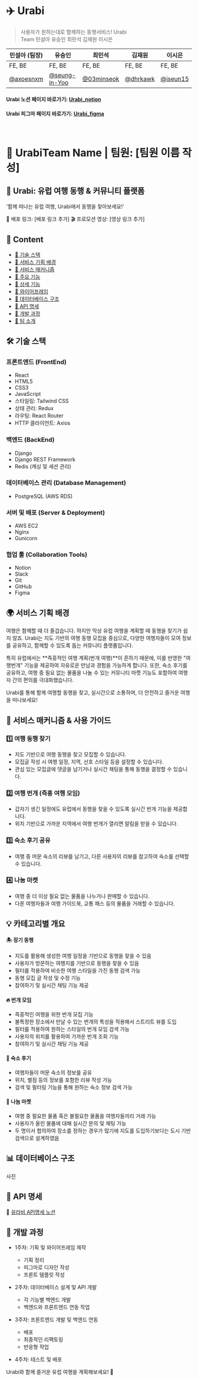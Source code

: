 # ✈️ Urabi
> 사용자가 원하는대로 함께하는 동행서비스! Urabi  <br>
>  Team 민설아 유승인 최민석 김재원 이시은

| 민설아 (팀장)                                  | 유승인                               | 최민석                                 | 김재원                                           | 이시은                                  |
| ---------------------------------------- | ------------------------------------ | -------------------------------------- | ------------------------------------------------ | -------------------------------------- |
| FE, BE                                       |  FE, BE                                    |  FE, BE                                     |  FE, BE                                              |  FE, BE                                 |
|  [@axoesnxm](https://github.com/axoesnxm) | [@seung-in-Yoo](https://github.com/seung-in-Yoo) | [@03minseok](https://github.com/03minseok) | [@dhrkawk](https://github.com/dhrkawk) | [@iseun15](https://github.com/iseun15) |

#### Urabi 노션 페이지 바로가기: [Urabi_notion](https://www.notion.so/18673a6fb5e480f6987fe294ed5c6baf)
#### Urabi 피그마 페이지 바로가기: [Urabi_figma](https://www.figma.com/files/team/1465277384609902795/all-projects?fuid=1387363449201856791)
<br>


# 🐾 UrabiTeam Name | 팀원: [팀원 이름 작성]

## 🚀 Urabi: 유럽 여행 동행 & 커뮤니티 플랫폼

'함께 떠나는 유럽 여행, Urabi에서 동행을 찾아보세요!'

🔗 배포 링크: [배포 링크 추가]
🎬 프로모션 영상: [영상 링크 추가]

## 📂 Content

- [🔎 기술 스택](#-기술-스택)
- [🔎 서비스 기획 배경](#-서비스-기획-배경)
- [🔎 서비스 매커니즘](#-서비스-매커니즘)
- [🔎 주요 기능](#-주요-기능)
- [🔎 상세 기능](#-상세-기능)
- [🔎 와이어프레임](#-와이어프레임)
- [🔎 데이터베이스 구조](#-데이터베이스-구조)
- [🔎 API 명세](#-api-명세)
- [🔎 개발 과정](#-개발-과정)
- [🔎 팀 소개](#-팀-소개)

## 🛠️ 기술 스택

### 프론트엔드 (FrontEnd)

- React
- HTML5
- CSS3
- JavaScript
- 스타일링: Tailwind CSS
- 상태 관리: Redux
- 라우팅: React Router
- HTTP 클라이언트: Axios

### 백엔드 (BackEnd)

- Django
- Django REST Framework
- Redis (캐싱 및 세션 관리)

### 데이터베이스 관리 (Database Management)

- PostgreSQL (AWS RDS)

### 서버 및 배포 (Server & Deployment)

- AWS EC2
- Nginx
- Gunicorn

### 협업 툴 (Collaboration Tools)

- Notion
- Slack
- Git
- GitHub
- Figma

## 🌍 서비스 기획 배경

여행은 함께할 때 더 즐겁습니다. 하지만 막상 유럽 여행을 계획할 때 동행을 찾기가 쉽지 않죠. Urabi는 지도 기반의 여행 동행 모집을 중심으로, 다양한 여행자들이 모여 정보를 공유하고, 함께할 수 있도록 돕는 커뮤니티 플랫폼입니다.

특히 유럽에서는 **즉흥적인 여행 계획(번개 여행)**이 흔하기 때문에, 이를 반영한 "여행번개" 기능을 제공하여 자유로운 만남과 경험을 가능하게 합니다. 또한, 숙소 후기를 공유하고, 여행 중 필요 없는 물품을 나눌 수 있는 커뮤니티 마켓 기능도 포함하여 여행자 간의 편의를 극대화했습니다.

Urabi를 통해 함께 여행할 동행을 찾고, 실시간으로 소통하며, 더 안전하고 즐거운 여행을 떠나보세요!

## 🔗 서비스 매커니즘 & 사용 가이드

### 1️⃣ 여행 동행 찾기

- 지도 기반으로 여행 동행을 찾고 모집할 수 있습니다.
- 모집글 작성 시 여행 일정, 지역, 선호 스타일 등을 설정할 수 있습니다.
- 관심 있는 모집글에 댓글을 남기거나 실시간 채팅을 통해 동행을 결정할 수 있습니다.

### 2️⃣ 여행 번개 (즉흥 여행 모임)

- 갑자기 생긴 일정에도 유럽에서 동행을 찾을 수 있도록 실시간 번개 기능을 제공합니다.
- 위치 기반으로 가까운 지역에서 여행 번개가 열리면 알림을 받을 수 있습니다.

### 3️⃣ 숙소 후기 공유

- 여행 중 머문 숙소의 리뷰를 남기고, 다른 사용자의 리뷰를 참고하여 숙소를 선택할 수 있습니다.

### 4️⃣ 나눔 마켓

- 여행 중 더 이상 필요 없는 물품을 나누거나 판매할 수 있습니다.
- 다른 여행자들과 여행 가이드북, 교통 패스 등의 물품을 거래할 수 있습니다.

## 💡 카테고리별 개요

#### 🏝 장기 동행

- 지도를 활용해 생성한 여행 일정을 기반으로 동행을 찾을 수 있음
- 사용자가 방문하는 여행지를 기반으로 동행을 찾을 수 있음
- 필터를 적용하여 비슷한 여행 스타일을 가진 동행 검색 가능
- 동행 모집 글 작성 및 수정 기능
- 참여하기 및 실시간 채팅 기능 제공

#### 🔥 번개 모임

- 즉흥적인 여행을 위한 번개 모집 기능
- 불특정한 장소에서 만날 수 있는 번개의 특성을 적용해서 스트리트 뷰를 도입
- 필터를 적용하여 원하는 스타일의 번개 모임 검색 가능
- 사용자의 위치를 활용하여 가까운 번개 조회 기능
- 참여하기 및 실시간 채팅 기능 제공

#### 🏡 숙소 후기

- 여행자들이 머문 숙소의 정보를 공유
- 위치, 별점 등의 정보를 포함한 리뷰 작성 가능
- 검색 및 필터링 기능을 통해 원하는 숙소 정보 검색 가능

#### 🎁 나눔 마켓

- 여행 중 필요한 물품 혹은 불필요한 물품을 여행자들끼리 거래 가능
- 사용자가 올린 물품에 대해 실시간 문의 및 채팅 가능
- 두 명이서 합의하여 장소를 정하는 경우가 많기에 지도를 도입하기보다는 도시 기반 검색으로 설계하였음 

## 📊 데이터베이스 구조
사진


## 📡 API 명세

🔗 [유라비 API명세 노션](https://longing-cover-b08.notion.site/18973a6fb5e4801ab2bfdceb50d92b78?v=18973a6fb5e4806cafed000cb20545c3)


## 📅 개발 과정

- 1주차: 기획 및 와이어프레임 제작
  - 기획 정리
  - 피그마로 디자인 작성
  - 프론트 템플릿 작성

- 2주차: 데이터베이스 설계 및 API 개발
  - 각 기능별 백엔드 개발
  - 백엔드와 프론트엔드 연동 작업

- 3주차: 프론트엔드 개발 및 백엔드 연동
  - 배포
  - 최종적인 리팩토링
  - 반응형 작업

- 4주차: 테스트 및 배포


Urabi와 함께 즐거운 유럽 여행을 계획해보세요! 🚀
